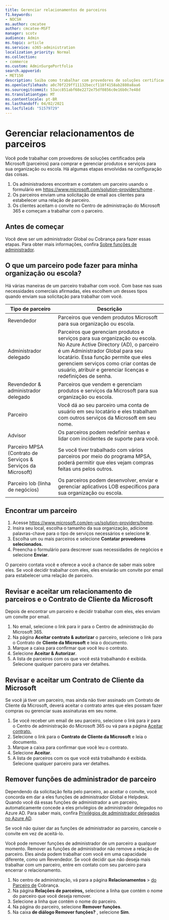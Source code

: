 ```yaml
---
title: Gerenciar relacionamentos de parceiros
f1.keywords:
- NOCSH
ms.author: cmcatee
author: cmcatee-MSFT
manager: scotv
audience: Admin
ms.topic: article
ms.service: o365-administration
localization_priority: Normal
ms.collection:
- commerce
ms.custom: AdminSurgePortfolio
search.appverid:
- MET150
description: Saiba como trabalhar com provedores de soluções certificados pela Microsoft (parceiros) para comprar e gerenciar produtos e serviços para sua organização ou escola.
ms.openlocfilehash: a0c70f229ff11132beccf118f4158ab2880a8aa6
ms.sourcegitcommit: 53acc851abf68e2272e75df0856c0e16b0c7e48d
ms.translationtype: MT
ms.contentlocale: pt-BR
ms.lasthandoff: 04/02/2021
ms.locfileid: "51579729"
---
```

# <a name="manage-partner-relationships"></a>Gerenciar relacionamentos de parceiros

Você pode trabalhar com provedores de soluções certificados pela Microsoft (parceiros) para comprar e gerenciar produtos e serviços para sua organização ou escola. Há algumas etapas envolvidas na configuração das coisas.

1. Os administradores encontram e contatem um parceiro usando o formulário em <a href="https://www.microsoft.com/solution-providers/home" target="_blank">https://www.microsoft.com/solution-providers/home</a> .
2. Os parceiros enviam uma solicitação de email aos clientes para estabelecer uma relação de parceiro.
3. Os clientes aceitam o convite no Centro de administração do Microsoft 365 e começam a trabalhar com o parceiro.

## <a name="before-you-begin"></a>Antes de começar

Você deve ser um administrador Global ou Cobrança para fazer essas etapas. Para obter mais informações, confira [Sobre funções de administrador](../admin/add-users/about-admin-roles.md).

## <a name="what-can-a-partner-do-for-my-organization-or-school"></a>O que um parceiro pode fazer para minha organização ou escola?

Há várias maneiras de um parceiro trabalhar com você. Com base nas suas necessidades comerciais afirmadas, eles escolhem um desses tipos quando enviam sua solicitação para trabalhar com você.

| Tipo de parceiro | Descrição |
| ------ | ------------------- |
| Revendedor | Parceiros que vendem produtos Microsoft para sua organização ou escola. |
| Administrador delegado | Parceiros que gerenciam produtos e serviços para sua organização ou escola. No Azure Active Directory (AD), o parceiro é um Administrador Global para seu locatário. Essa função permite que eles gerenciem serviços como criar contas de usuário, atribuir e gerenciar licenças e redefinições de senha. |
| Revendedor & administrador delegado | Parceiros que vendem e gerenciam produtos e serviços da Microsoft para sua organização ou escola. |
| Parceiro | Você dá ao seu parceiro uma conta de usuário em seu locatário e eles trabalham com outros serviços da Microsoft em seu nome. |
| Advisor | Os parceiros podem redefinir senhas e lidar com incidentes de suporte para você. |
| Parceiro MPSA (Contrato de Serviços & Serviços da Microsoft) | Se você tiver trabalhado com vários parceiros por meio do programa MPSA, poderá permitir que eles vejam compras feitas uns pelos outros. |
| Parceiro lob (linha de negócios) | Os parceiros podem desenvolver, enviar e gerenciar aplicativos LOB específicos para sua organização ou escola. |

## <a name="find-a-partner"></a>Encontrar um parceiro

1. Acesse <a href="https://www.microsoft.com/en-us/solution-providers/home" target="_blank">https://www.microsoft.com/en-us/solution-providers/home</a>.
2. Insira seu local, escolha o tamanho da sua organização, adicione palavras-chave para o tipo de serviços necessários e selecione **Ir**.
3. Escolha um ou mais parceiros e selecione **Contatar provedores selecionados.**
4. Preencha o formulário para descrever suas necessidades de negócios e selecione **Enviar**.

O parceiro contata você e oferece a você a chance de saber mais sobre eles. Se você decidir trabalhar com eles, eles enviarão um convite por email para estabelecer uma relação de parceiro.

## <a name="review-and-accept-a-partner-relationship-and-microsoft-customer-agreement"></a>Revisar e aceitar um relacionamento de parceiros e o Contrato de Cliente da Microsoft

Depois de encontrar um parceiro e decidir trabalhar com eles, eles enviam um convite por email.

1. No email, selecione o link para ir para o Centro de administração do Microsoft 365.
2. Na página **Aceitar contrato & autorizar** o parceiro, selecione o link para o Contrato de **Cliente da Microsoft** e leia o documento.
3. Marque a caixa para confirmar que você leu o contrato.
4. Selecione **Aceitar & Autorizar**.
5. A lista de parceiros com os que você está trabalhando é exibida. Selecione qualquer parceiro para ver detalhes.

## <a name="review-and-accept-a-microsoft-customer-agreement"></a>Revisar e aceitar um Contrato de Cliente da Microsoft

Se você já tiver um parceiro, mas ainda não tiver assinado um Contrato de Cliente da Microsoft, deverá aceitar o contrato antes que eles possam fazer compras ou gerenciar suas assinaturas em seu nome.

1. Se você receber um email de seu parceiro, selecione o link para ir para o Centro de administração do Microsoft 365 ou vá para a página <a href="https://go.microsoft.com/fwlink/?linkid=2116573" target="_blank">Aceitar contrato.</a>
2. Selecione o link para o **Contrato de Cliente da Microsoft** e leia o documento.
3. Marque a caixa para confirmar que você leu o contrato.
4. Selecione **Aceitar**.
5. A lista de parceiros com os que você está trabalhando é exibida. Selecione qualquer parceiro para ver detalhes.

## <a name="remove-partner-admin-roles"></a>Remover funções de administrador de parceiro

Dependendo da solicitação feita pelo parceiro, ao aceitar o convite, você concorda em dar a eles funções de administrador Global e Helpdesk. Quando você dá essas funções de administrador a um parceiro, automaticamente concede a eles privilégios de administrador delegados no Azure AD. Para saber mais, confira [Privilégios de administrador delegados no Azure AD](/partner-center/customers_revoke_admin_privileges#delegated-admin-privileges-in-azure-ad).

Se você não quiser dar as funções de administrador ao parceiro, cancele o convite em vez de aceitá-lo.

Você pode remover funções de administrador de um parceiro a qualquer momento. Remover as funções de administrador não remove a relação de parceiro. Eles ainda podem trabalhar com você em uma capacidade diferente, como um Revendedor. Se você decidir que não deseja mais trabalhar com um parceiro, entre em contato com seu parceiro para encerrar o relacionamento.

1. No centro de administração, vá para a página **Relacionamentos**  >  <a href="https://go.microsoft.com/fwlink/p/?linkid=2074649" target="_blank">do Parceiro de</a> Cobrança.
2. Na página **Relações de parceiros,** selecione a linha que contém o nome do parceiro que você deseja remover.
3. Selecione a linha que contém o nome do parceiro.
4. Na página do parceiro, selecione **Remover funções**.
5. Na caixa **de diálogo Remover funções?** , selecione **Sim**.